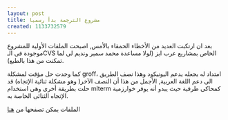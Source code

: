 ```yaml
---
layout: post
title: مشروع الترجمة بدأ رسميا
created: 1133732579
---
```

بعد ان ارتكبت العديد من الأخطاء الحمقاء بالأمس, اصبحت الملفات الأولية للمشروع موجودة فى الـCVS الخاص بمشاريع عرب ايز (لولا مساعدة محمد سمير ونديم لى لما تمكنت من هذا بالطبع).

كما وجدت حل مؤقت لمشكلة groff، امتداد له يجعله يدعم اليونيكود وهذا نصف الطريق الى دعم اللغة العربية, الأجمل من هذا أن النصف الآخر( وهو مشكلة ثنائية الإتجاه) قد حلت بطريقة أخرى وهى استخدام mlterm كمحاكى طرفية حيث يبدو أنه يوفر خوارزمية الإتجاه الثنائى الخاصة به.

الملفات يمكن تصفحها من [هنا](http://cvs.arabeyes.org/viewcvs/translate/manpages)
